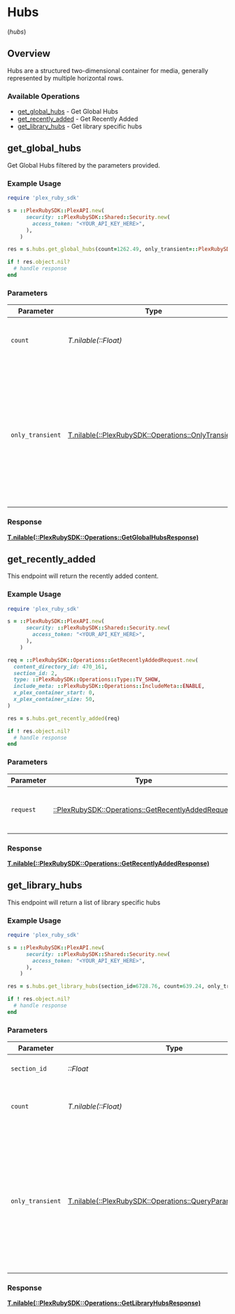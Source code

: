 # Hubs
(*hubs*)

## Overview

Hubs are a structured two-dimensional container for media, generally represented by multiple horizontal rows.


### Available Operations

* [get_global_hubs](#get_global_hubs) - Get Global Hubs
* [get_recently_added](#get_recently_added) - Get Recently Added
* [get_library_hubs](#get_library_hubs) - Get library specific hubs

## get_global_hubs

Get Global Hubs filtered by the parameters provided.

### Example Usage

```ruby
require 'plex_ruby_sdk'

s = ::PlexRubySDK::PlexAPI.new(
      security: ::PlexRubySDK::Shared::Security.new(
        access_token: "<YOUR_API_KEY_HERE>",
      ),
    )

res = s.hubs.get_global_hubs(count=1262.49, only_transient=::PlexRubySDK::Operations::OnlyTransient::ONE)

if ! res.object.nil?
  # handle response
end

```

### Parameters

| Parameter                                                                                                                                             | Type                                                                                                                                                  | Required                                                                                                                                              | Description                                                                                                                                           |
| ----------------------------------------------------------------------------------------------------------------------------------------------------- | ----------------------------------------------------------------------------------------------------------------------------------------------------- | ----------------------------------------------------------------------------------------------------------------------------------------------------- | ----------------------------------------------------------------------------------------------------------------------------------------------------- |
| `count`                                                                                                                                               | *T.nilable(::Float)*                                                                                                                                  | :heavy_minus_sign:                                                                                                                                    | The number of items to return with each hub.                                                                                                          |
| `only_transient`                                                                                                                                      | [T.nilable(::PlexRubySDK::Operations::OnlyTransient)](../../models/operations/onlytransient.md)                                                       | :heavy_minus_sign:                                                                                                                                    | Only return hubs which are "transient", meaning those which are prone to changing after media playback or addition (e.g. On Deck, or Recently Added). |

### Response

**[T.nilable(::PlexRubySDK::Operations::GetGlobalHubsResponse)](../../models/operations/getglobalhubsresponse.md)**



## get_recently_added

This endpoint will return the recently added content.


### Example Usage

```ruby
require 'plex_ruby_sdk'

s = ::PlexRubySDK::PlexAPI.new(
      security: ::PlexRubySDK::Shared::Security.new(
        access_token: "<YOUR_API_KEY_HERE>",
      ),
    )

req = ::PlexRubySDK::Operations::GetRecentlyAddedRequest.new(
  content_directory_id: 470_161,
  section_id: 2,
  type: ::PlexRubySDK::Operations::Type::TV_SHOW,
  include_meta: ::PlexRubySDK::Operations::IncludeMeta::ENABLE,
  x_plex_container_start: 0,
  x_plex_container_size: 50,
)

res = s.hubs.get_recently_added(req)

if ! res.object.nil?
  # handle response
end

```

### Parameters

| Parameter                                                                                                | Type                                                                                                     | Required                                                                                                 | Description                                                                                              |
| -------------------------------------------------------------------------------------------------------- | -------------------------------------------------------------------------------------------------------- | -------------------------------------------------------------------------------------------------------- | -------------------------------------------------------------------------------------------------------- |
| `request`                                                                                                | [::PlexRubySDK::Operations::GetRecentlyAddedRequest](../../models/operations/getrecentlyaddedrequest.md) | :heavy_check_mark:                                                                                       | The request object to use for the request.                                                               |

### Response

**[T.nilable(::PlexRubySDK::Operations::GetRecentlyAddedResponse)](../../models/operations/getrecentlyaddedresponse.md)**



## get_library_hubs

This endpoint will return a list of library specific hubs


### Example Usage

```ruby
require 'plex_ruby_sdk'

s = ::PlexRubySDK::PlexAPI.new(
      security: ::PlexRubySDK::Shared::Security.new(
        access_token: "<YOUR_API_KEY_HERE>",
      ),
    )

res = s.hubs.get_library_hubs(section_id=6728.76, count=639.24, only_transient=::PlexRubySDK::Operations::QueryParamOnlyTransient::ONE)

if ! res.object.nil?
  # handle response
end

```

### Parameters

| Parameter                                                                                                                                             | Type                                                                                                                                                  | Required                                                                                                                                              | Description                                                                                                                                           |
| ----------------------------------------------------------------------------------------------------------------------------------------------------- | ----------------------------------------------------------------------------------------------------------------------------------------------------- | ----------------------------------------------------------------------------------------------------------------------------------------------------- | ----------------------------------------------------------------------------------------------------------------------------------------------------- |
| `section_id`                                                                                                                                          | *::Float*                                                                                                                                             | :heavy_check_mark:                                                                                                                                    | the Id of the library to query                                                                                                                        |
| `count`                                                                                                                                               | *T.nilable(::Float)*                                                                                                                                  | :heavy_minus_sign:                                                                                                                                    | The number of items to return with each hub.                                                                                                          |
| `only_transient`                                                                                                                                      | [T.nilable(::PlexRubySDK::Operations::QueryParamOnlyTransient)](../../models/operations/queryparamonlytransient.md)                                   | :heavy_minus_sign:                                                                                                                                    | Only return hubs which are "transient", meaning those which are prone to changing after media playback or addition (e.g. On Deck, or Recently Added). |

### Response

**[T.nilable(::PlexRubySDK::Operations::GetLibraryHubsResponse)](../../models/operations/getlibraryhubsresponse.md)**

